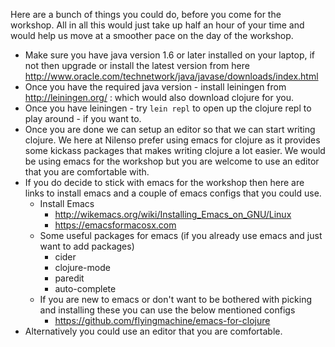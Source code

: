 Here are a bunch of things you could do, before you come for the workshop. All in all this would just take up half an hour of your time and would help us move at a smoother pace on the day of the workshop.

- Make sure you have java version 1.6 or later installed on your laptop, if not then upgrade or install the latest version from here http://www.oracle.com/technetwork/java/javase/downloads/index.html
- Once you have the required java version - install leiningen from http://leiningen.org/ : which would also download clojure for you.
- Once you have leiningen - try `lein repl` to open up the clojure repl to play around - if you want to.
- Once you are done we can setup an editor so that we can start writing clojure. We here at Nilenso prefer using emacs for clojure as it provides some kickass packages that makes writing clojure a lot easier. We would be using emacs for the workshop but you are welcome to use an editor that you are comfortable with.
- If you do decide to stick with emacs for the workshop then here are links to install emacs and a couple of emacs configs that you could use.
  - Install Emacs
    - http://wikemacs.org/wiki/Installing_Emacs_on_GNU/Linux
    - https://emacsformacosx.com
  - Some useful packages for emacs (if you already use emacs and just want to add packages)
    - cider
    - clojure-mode
    - paredit
    - auto-complete
  - If you are new to emacs or don't want to be bothered with picking and installing these you can use the below mentioned configs
    - https://github.com/flyingmachine/emacs-for-clojure
- Alternatively you could use an editor that you are comfortable.
